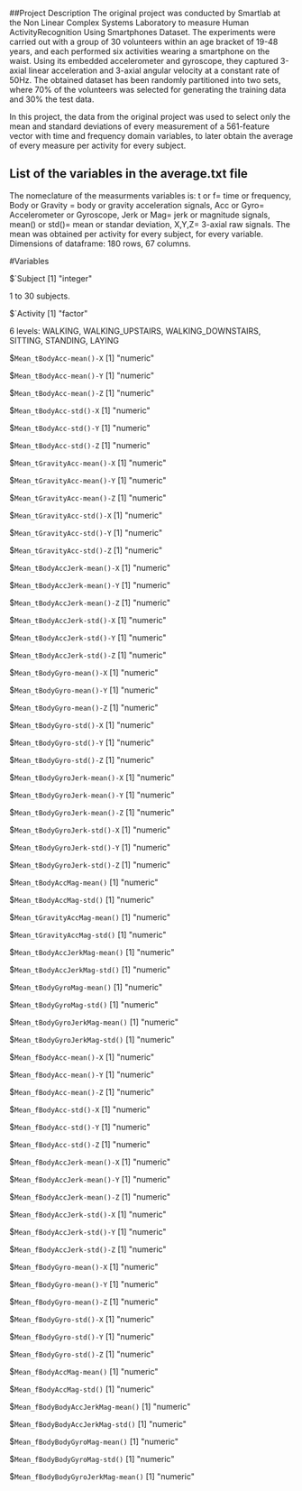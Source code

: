 ##Project Description 
The original project was conducted by Smartlab at the Non Linear Complex Systems Laboratory to measure Human ActivityRecognition Using Smartphones Dataset.
The experiments were carried out with a group of 30 volunteers within an age bracket of 19-48 years, and each performed six activities wearing a smartphone on the waist.
Using its embedded accelerometer and gyroscope, they captured 3-axial linear acceleration and 3-axial angular velocity at a constant rate of 50Hz. The obtained dataset has been randomly partitioned into two sets, where 70% of the volunteers was selected for generating the training data and 30% the test data. 

In this project, the data from the original project was used to select only the mean and standard deviations of every measurement of a 561-feature vector with time and frequency domain variables, to later obtain the average of every measure per activity for every subject. 

## List of the variables in the average.txt file 
The nomeclature of the measurments variables is: t or f= time or frequency, Body or Gravity = body or gravity acceleration signals, Acc or Gyro= Accelerometer or Gyroscope, Jerk or Mag= jerk or magnitude signals, mean() or std()= mean or standar deviation, X,Y,Z= 3-axial raw signals. 
The mean was obtained per activity for every subject, for every variable. 
Dimensions of dataframe: 180 rows, 67 columns. 

#Variables

$`Subject
[1] "integer"

1 to 30 subjects. 

$`Activity
[1] "factor"

6 levels: WALKING, WALKING_UPSTAIRS, WALKING_DOWNSTAIRS, SITTING, STANDING, LAYING

$`Mean_tBodyAcc-mean()-X`
[1] "numeric"

$`Mean_tBodyAcc-mean()-Y`
[1] "numeric"

$`Mean_tBodyAcc-mean()-Z`
[1] "numeric"

$`Mean_tBodyAcc-std()-X`
[1] "numeric"

$`Mean_tBodyAcc-std()-Y`
[1] "numeric"

$`Mean_tBodyAcc-std()-Z`
[1] "numeric"

$`Mean_tGravityAcc-mean()-X`
[1] "numeric"

$`Mean_tGravityAcc-mean()-Y`
[1] "numeric"

$`Mean_tGravityAcc-mean()-Z`
[1] "numeric"

$`Mean_tGravityAcc-std()-X`
[1] "numeric"

$`Mean_tGravityAcc-std()-Y`
[1] "numeric"

$`Mean_tGravityAcc-std()-Z`
[1] "numeric"

$`Mean_tBodyAccJerk-mean()-X`
[1] "numeric"

$`Mean_tBodyAccJerk-mean()-Y`
[1] "numeric"

$`Mean_tBodyAccJerk-mean()-Z`
[1] "numeric"

$`Mean_tBodyAccJerk-std()-X`
[1] "numeric"

$`Mean_tBodyAccJerk-std()-Y`
[1] "numeric"

$`Mean_tBodyAccJerk-std()-Z`
[1] "numeric"

$`Mean_tBodyGyro-mean()-X`
[1] "numeric"

$`Mean_tBodyGyro-mean()-Y`
[1] "numeric"

$`Mean_tBodyGyro-mean()-Z`
[1] "numeric"

$`Mean_tBodyGyro-std()-X`
[1] "numeric"

$`Mean_tBodyGyro-std()-Y`
[1] "numeric"

$`Mean_tBodyGyro-std()-Z`
[1] "numeric"

$`Mean_tBodyGyroJerk-mean()-X`
[1] "numeric"

$`Mean_tBodyGyroJerk-mean()-Y`
[1] "numeric"

$`Mean_tBodyGyroJerk-mean()-Z`
[1] "numeric"

$`Mean_tBodyGyroJerk-std()-X`
[1] "numeric"

$`Mean_tBodyGyroJerk-std()-Y`
[1] "numeric"

$`Mean_tBodyGyroJerk-std()-Z`
[1] "numeric"

$`Mean_tBodyAccMag-mean()`
[1] "numeric"

$`Mean_tBodyAccMag-std()`
[1] "numeric"

$`Mean_tGravityAccMag-mean()`
[1] "numeric"

$`Mean_tGravityAccMag-std()`
[1] "numeric"

$`Mean_tBodyAccJerkMag-mean()`
[1] "numeric"

$`Mean_tBodyAccJerkMag-std()`
[1] "numeric"

$`Mean_tBodyGyroMag-mean()`
[1] "numeric"

$`Mean_tBodyGyroMag-std()`
[1] "numeric"

$`Mean_tBodyGyroJerkMag-mean()`
[1] "numeric"

$`Mean_tBodyGyroJerkMag-std()`
[1] "numeric"

$`Mean_fBodyAcc-mean()-X`
[1] "numeric"

$`Mean_fBodyAcc-mean()-Y`
[1] "numeric"

$`Mean_fBodyAcc-mean()-Z`
[1] "numeric"

$`Mean_fBodyAcc-std()-X`
[1] "numeric"

$`Mean_fBodyAcc-std()-Y`
[1] "numeric"

$`Mean_fBodyAcc-std()-Z`
[1] "numeric"

$`Mean_fBodyAccJerk-mean()-X`
[1] "numeric"

$`Mean_fBodyAccJerk-mean()-Y`
[1] "numeric"

$`Mean_fBodyAccJerk-mean()-Z`
[1] "numeric"

$`Mean_fBodyAccJerk-std()-X`
[1] "numeric"

$`Mean_fBodyAccJerk-std()-Y`
[1] "numeric"

$`Mean_fBodyAccJerk-std()-Z`
[1] "numeric"

$`Mean_fBodyGyro-mean()-X`
[1] "numeric"

$`Mean_fBodyGyro-mean()-Y`
[1] "numeric"

$`Mean_fBodyGyro-mean()-Z`
[1] "numeric"

$`Mean_fBodyGyro-std()-X`
[1] "numeric"

$`Mean_fBodyGyro-std()-Y`
[1] "numeric"

$`Mean_fBodyGyro-std()-Z`
[1] "numeric"

$`Mean_fBodyAccMag-mean()`
[1] "numeric"

$`Mean_fBodyAccMag-std()`
[1] "numeric"

$`Mean_fBodyBodyAccJerkMag-mean()`
[1] "numeric"

$`Mean_fBodyBodyAccJerkMag-std()`
[1] "numeric"

$`Mean_fBodyBodyGyroMag-mean()`
[1] "numeric"

$`Mean_fBodyBodyGyroMag-std()`
[1] "numeric"

$`Mean_fBodyBodyGyroJerkMag-mean()`
[1] "numeric"
